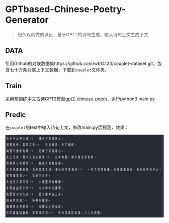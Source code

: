 # GPTbased-Chinese-Poetry-Generator

> 很久以前做的课设，基于GPT2的诗句生成，输入诗句上文生成下文

## DATA

引用Github的对联数据集https://github.com/wb14123/couplet-dataset.git，包含七十万条对联上下文数据，下载到`couplet`文件夹。

## Train

采用预训练中文古诗GPT2模型[gpt2-chinese-poem](https://huggingface.co/uer/gpt2-chinese-poem)，运行python3 main.py

## Predic

在`couplet`的test中输入诗句上文，修改main.py后预测，效果：

![res](./figure/res.png)
